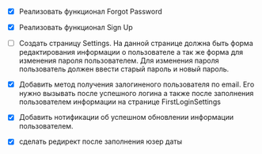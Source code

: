 
- [x] Реализовать функционал Forgot Password
- [x] Реализовать функционал Sign Up
- [ ] Создать страницу Settings. На данной странице должна быть форма редактирования информации о пользователе а так же форма для изменения пароля пользователем. Для изменения пароля пользователь должен ввести старый пароль и новый пароль.
- [x] Добавить метод получения залогиненого пользователя по email. Его нужно вызывать после успешного логина а также после заполнения пользователем информации на странице FirstLoginSettings
- [x] Добавить нотификации об успешном обновлении информации пользователем.
- [x] cделать редирект после заполнения юзер даты



